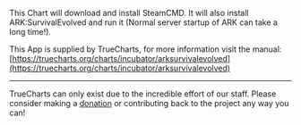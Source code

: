 This Chart will download and install SteamCMD. It will also install ARK:SurvivalEvolved and run it (Normal server startup of ARK can take a long time!).

This App is supplied by TrueCharts, for more information visit the manual: [https://truecharts.org/charts/incubator/arksurvivalevolved](https://truecharts.org/charts/incubator/arksurvivalevolved)

---

TrueCharts can only exist due to the incredible effort of our staff.
Please consider making a [donation](https://truecharts.org/sponsor) or contributing back to the project any way you can!

